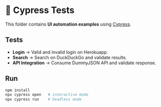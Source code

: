 # 🌲 Cypress Tests

This folder contains **UI automation examples** using [Cypress](https://www.cypress.io/).

## Tests
- **Login** → Valid and invalid login on Herokuapp.
- **Search** → Search on DuckDuckGo and validate results.
- **API Integration** → Consume DummyJSON API and validate response.

## Run
```bash
npm install
npx cypress open   # interactive mode
npx cypress run    # headless mode
```
